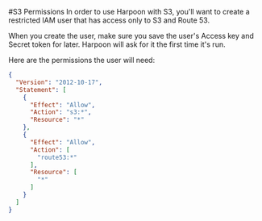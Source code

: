 #S3 Permissions
In order to use Harpoon with S3, you'll want to create a restricted IAM user that has access only to S3 and Route 53.

When you create the user, make sure you save the user's Access key and Secret token for later.  Harpoon will ask for it the first time it's run.

Here are the permissions the user will need:

```json
{
  "Version": "2012-10-17",
  "Statement": [
    {
      "Effect": "Allow",
      "Action": "s3:*",
      "Resource": "*"
    },
    {
      "Effect": "Allow",
      "Action": [
        "route53:*"
      ],
      "Resource": [
        "*"
      ]
    }
  ]
}
```
